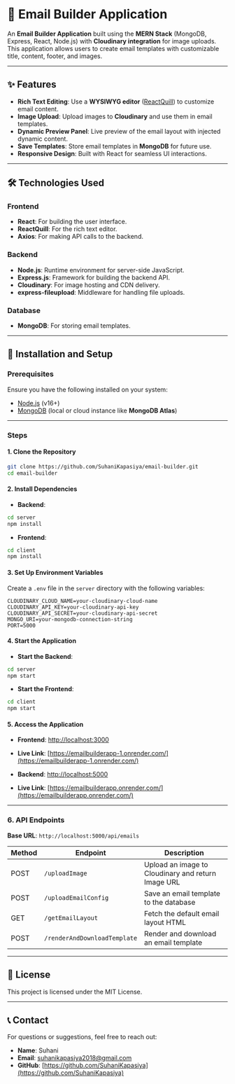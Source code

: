 # 📧 Email Builder Application

An **Email Builder Application** built using the **MERN Stack** (MongoDB, Express, React, Node.js) with **Cloudinary integration** for image uploads. This application allows users to create email templates with customizable title, content, footer, and images.

---

## ✨ Features

- **Rich Text Editing**: Use a **WYSIWYG editor** ([ReactQuill](https://github.com/zenoamaro/react-quill)) to customize email content.
- **Image Upload**: Upload images to **Cloudinary** and use them in email templates.
- **Dynamic Preview Panel**: Live preview of the email layout with injected dynamic content.
- **Save Templates**: Store email templates in **MongoDB** for future use.
- **Responsive Design**: Built with React for seamless UI interactions.

---

## 🛠️ Technologies Used

### **Frontend**
- **React**: For building the user interface.
- **ReactQuill**: For the rich text editor.
- **Axios**: For making API calls to the backend.

### **Backend**
- **Node.js**: Runtime environment for server-side JavaScript.
- **Express.js**: Framework for building the backend API.
- **Cloudinary**: For image hosting and CDN delivery.
- **express-fileupload**: Middleware for handling file uploads.

### **Database**
- **MongoDB**: For storing email templates.

---

## 🚀 Installation and Setup

### **Prerequisites**
Ensure you have the following installed on your system:
- [Node.js](https://nodejs.org/) (v16+)
- [MongoDB](https://www.mongodb.com/) (local or cloud instance like **MongoDB Atlas**)

---

### **Steps**

#### 1. Clone the Repository
```bash
git clone https://github.com/SuhaniKapasiya/email-builder.git
cd email-builder
```

#### 2. Install Dependencies

- **Backend**:
```bash
cd server
npm install
```

- **Frontend**:
```bash
cd client
npm install
```

#### 3. Set Up Environment Variables

Create a `.env` file in the `server` directory with the following variables:
```
CLOUDINARY_CLOUD_NAME=your-cloudinary-cloud-name
CLOUDINARY_API_KEY=your-cloudinary-api-key
CLOUDINARY_API_SECRET=your-cloudinary-api-secret
MONGO_URI=your-mongodb-connection-string
PORT=5000
```

#### 4. Start the Application

- **Start the Backend**:
```bash
cd server
npm start
```

- **Start the Frontend**:
```bash
cd client
npm start
```

#### 5. Access the Application

- **Frontend**: [http://localhost:3000](http://localhost:3000)
- **Live Link**: [https://emailbuilderapp-1.onrender.com/](https://emailbuilderapp-1.onrender.com/)

- **Backend**: [http://localhost:5000](http://localhost:5000)
- **Live Link**: [https://emailbuilderapp.onrender.com/](https://emailbuilderapp.onrender.com/)

---

### 6. API Endpoints

**Base URL**: `http://localhost:5000/api/emails`

| Method | Endpoint              | Description                                  |
|--------|-----------------------|----------------------------------------------|
| POST   | `/uploadImage`        | Upload an image to Cloudinary and return Image URL |
| POST   | `/uploadEmailConfig`  | Save an email template to the database       |
| GET    | `/getEmailLayout`     | Fetch the default email layout HTML          |
| POST   | `/renderAndDownloadTemplate` | Render and download an email template |

---

## 📜 License

This project is licensed under the MIT License.

---

## 📞 Contact

For questions or suggestions, feel free to reach out:

- **Name**: Suhani
- **Email**: [suhanikapasiya2018@gmail.com](mailto:suhanikapasiya2018@gmail.com)
- **GitHub**: [https://github.com/SuhaniKapasiya](https://github.com/SuhaniKapasiya)
